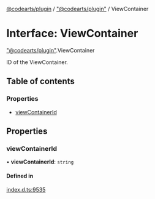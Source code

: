 [@codearts/plugin](../README.md) / ["@codearts/plugin"](../modules/_codearts_plugin_.md) / ViewContainer

# Interface: ViewContainer

["@codearts/plugin"](../modules/_codearts_plugin_.md).ViewContainer

ID of the ViewContainer.

## Table of contents

### Properties

- [viewContainerId](codearts_plugin_.ViewContainer.md#viewcontainerid)

## Properties

### viewContainerId

• **viewContainerId**: `string`

#### Defined in

[index.d.ts:9535](https://github.com/xyz-fish/cloudide-plugin-api/blob/9927cd6/index.d.ts#L9535)
